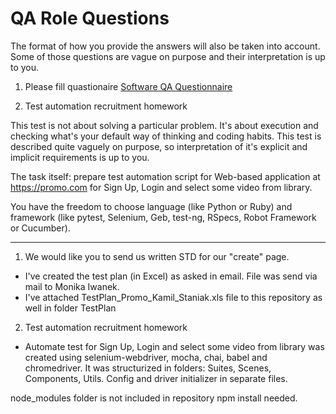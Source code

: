 # QA Role Questions
The format of how you provide the answers will also be taken into account. Some of those questions are vague on purpose and their interpretation is up to you.

1) Please fill quastionaire
[Software QA Questionnaire](https://docs.google.com/forms/d/e/1FAIpQLSfP4jiMZiY7RbdBVMscndQVqP6EdVES0DGFiaogmKZTxLpi8g/viewform)



2) Test automation recruitment homework

This test is not about solving a particular problem. It's about execution and checking what's your default way of thinking and coding habits. This test is described quite vaguely on purpose, so interpretation of it's explicit and implicit requirements is up to you.

The task itself: prepare test automation script for Web-based application at https://promo.com for Sign Up, Login and select some video from library.

You have the freedom to choose language (like Python or Ruby) and framework (like pytest, Selenium, Geb, test-ng, RSpecs, Robot Framework or Cucumber). 

--------------------------------------------------------------------------------------------------------------------------------------------------------

1) We would like you to send us written STD for our "create" page.
- I've created the test plan (in Excel) as asked in email. File was send via mail to Monika Iwanek.
- I've attached TestPlan_Promo_Kamil_Staniak.xls file to this repository as well in folder TestPlan

2) Test automation recruitment homework
- Automate test for Sign Up, Login and select some video from library was created using selenium-webdriver, mocha, chai, babel and chromedriver. It was structurized in folders:
Suites, Scenes, Components, Utils. Config and driver initializer in separate files.

node_modules folder is not included in repository npm install needed.
